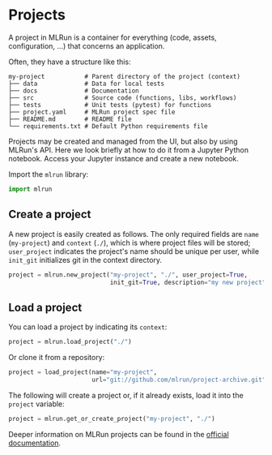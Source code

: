 # Projects

A project in MLRun is a container for everything (code, assets, configuration, ...) that concerns an application.

Often, they have a structure like this:
```
my-project           # Parent directory of the project (context)
├── data             # Data for local tests
├── docs             # Documentation
├── src              # Source code (functions, libs, workflows)
├── tests            # Unit tests (pytest) for functions
├── project.yaml     # MLRun project spec file
├── README.md        # README file
└── requirements.txt # Default Python requirements file
```

Projects may be created and managed from the UI, but also by using MLRun's API. Here we look briefly at how to do it from a Jupyter Python notebook. Access your Jupyter instance and create a new notebook.

Import the `mlrun` library:
``` python
import mlrun
```

## Create a project

A new project is easily created as follows. The only required fields are `name` (`my-project`) and `context` (`./`), which is where project files will be stored; `user_project` indicates the project's name should be unique per user, while `init_git` initializes git in the context directory.
``` python
project = mlrun.new_project("my-project", "./", user_project=True, 
                            init_git=True, description="my new project")
```

## Load a project

You can load a project by indicating its `context`:
``` python
project = mlrun.load_project("./")
```

Or clone it from a repository:
``` python
project = load_project(name="my-project",
                       url="git://github.com/mlrun/project-archive.git")
```

The following will create a project or, if it already exists, load it into the `project` variable:
``` python
project = mlrun.get_or_create_project("my-project", "./")
```

Deeper information on MLRun projects can be found in the [official documentation](https://docs.mlrun.org/en/stable/projects/project.html).